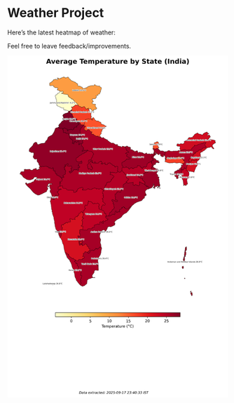 # Weather Project

Here’s the latest heatmap of weather:

Feel free to leave feedback/improvements.

![India Heatmap](docs/assets/india_heatmap.png?v=CAF99B)
